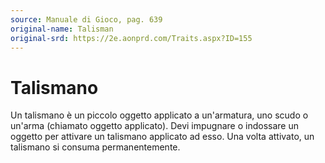 ```yaml
---
source: Manuale di Gioco, pag. 639
original-name: Talisman
original-srd: https://2e.aonprd.com/Traits.aspx?ID=155
---
```


# Talismano

Un talismano è un piccolo oggetto applicato a un'armatura, uno scudo o un'arma
(chiamato oggetto applicato). Devi impugnare o indossare un oggetto per attivare
un talismano applicato ad esso. Una volta attivato, un talismano si consuma
permanentemente.
